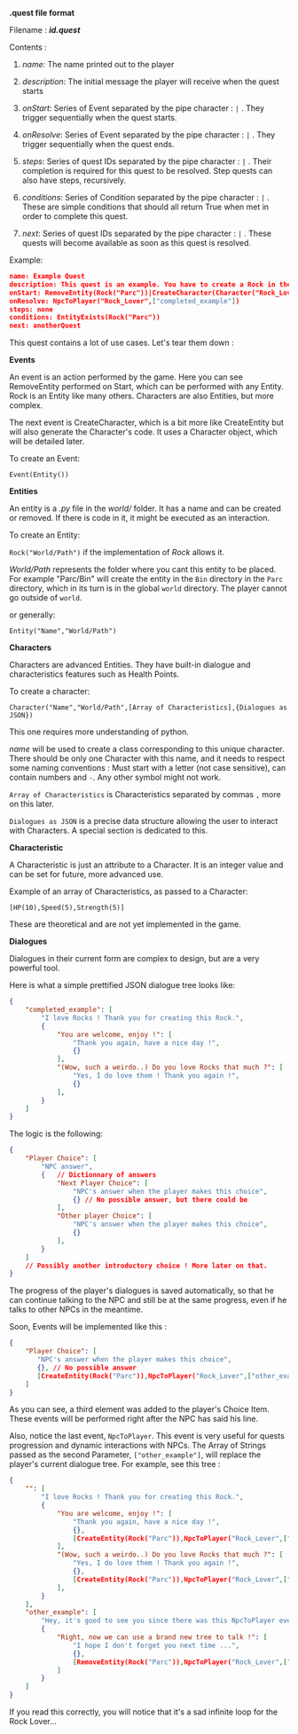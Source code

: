 **.quest file format**

Filename : ***id.quest***

Contents :

1. *name:* The name printed out to the player

2. *description*: The initial message the player will receive when the quest starts
3. *onStart*: Series of Event separated by the pipe character : `|` . They trigger sequentially when the quest starts.
4. *onResolve*: Series of Event separated by the pipe character : `|` . They trigger sequentially when the quest ends.
5. *steps*: Series of quest IDs separated by the pipe character : `|` . Their completion is required for this quest to be resolved. Step quests can also have steps, recursively.
6. *conditions*: Series of Condition separated by the pipe character : `|` . These are simple conditions that should all return True when met in order to complete this quest.
7. *next*: Series of quest IDs separated by the pipe character : `|` . These quests will become available as soon as this quest is resolved.

Example:

```json
name: Example Quest
description: This quest is an example. You have to create a Rock in the Parc to complete it.
onStart: RemoveEntity(Rock("Parc"))|CreateCharacter(Character("Rock_Lover","Parc",[HP(5)],{"completed_example": ["I love Rocks ! Thank you for creating this Rock.", {}]}))
onResolve: NpcToPlayer("Rock_Lover",["completed_example"])
steps: none
conditions: EntityExists(Rock("Parc"))
next: anotherQuest
```

This quest contains a lot of use cases. Let's tear them down :

**Events**

An event is an action performed by the game. Here you can see RemoveEntity performed on Start, which can be performed with any Entity. Rock is an Entity like many others. Characters are also Entities, but more complex.

The next event is CreateCharacter, which is a bit more like CreateEntity but will also generate the Character's code. It uses a Character object, which will be detailed later.

To create an Event:

 `Event(Entity())`

**Entities**

An entity is a *.py* file in the *world/* folder. It has a name and can be created or removed. If there is code in it, it might be executed as an interaction.

To create an Entity:

 `Rock("World/Path")` if the implementation of *Rock* allows it.

*World/Path* represents the folder where you cant this entity to be placed. For example "Parc/Bin" will create the entity in the `Bin` directory in the `Parc` directory, which in its turn is in the global `world` directory. The player cannot go outside of `world`.

or generally:

 `Entity("Name","World/Path")`

**Characters**

Characters are advanced Entities. They have built-in dialogue and characteristics features such as Health Points.

To create a character:

`Character("Name","World/Path",[Array of Characteristics],{Dialogues as JSON})`

This one requires more understanding of python.

*name* will be used to create a class corresponding to this unique character. There should be only one Character with this name, and it needs to respect some naming conventions : Must start with a letter (not case sensitive), can contain numbers and `-`. Any other symbol might not work.

`Array of Characteristics` is Characteristics separated by commas `,` more on this later.

`Dialogues as JSON` is a precise data structure allowing the user to interact with Characters. A special section is dedicated to this.

**Characteristic**

A Characteristic is just an attribute to a Character. It is an integer value and can be set for future, more advanced use.

Example of an array of Characteristics, as passed to a Character:

`[HP(10),Speed(5),Strength(5)]`

These are theoretical and are not yet implemented in the game.

**Dialogues**

Dialogues in their current form are complex to design, but are a very powerful tool.

Here is what a simple prettified JSON dialogue tree looks like:

```json
{
    "completed_example": [
        "I love Rocks ! Thank you for creating this Rock.",
        {
            "You are welcome, enjoy !": [
                "Thank you again, have a nice day !",
                {}
            ],
            "(Wow, such a weirdo..) Do you love Rocks that much ?": [
                "Yes, I do love them ! Thank you again !",
                {}
            ],
        }
    ]
}
```

The logic is the following:

```json
{
    "Player Choice": [
        "NPC answer",
        {	// Dictionnary of answers
            "Next Player Choice": [
                "NPC's answer when the player makes this choice",
                {} // No possible answer, but there could be
            ],
            "Other player Choice": [
                "NPC's answer when the player makes this choice",
                {}
            ],
        }
    ]
    // Possibly another introductory choice ! More later on that.
}
```

The progress of the player's dialogues is saved automatically, so that he can continue talking to the NPC and still be at the same progress, even if he talks to other NPCs in the meantime.

Soon, Events will be implemented like this :

```json
{
	"Player Choice": [
       "NPC's answer when the player makes this choice",
       {}, // No possible answer
       [CreateEntity(Rock("Parc")),NpcToPlayer("Rock_Lover",["other_example"])]
  	]
}
```

As you can see, a third element was added to the player's Choice Item. These events will be performed right after the NPC has said his line.

Also, notice the last event, `NpcToPlayer`. This event is very useful for quests progression and dynamic interactions with NPCs. The Array of Strings passed as the second Parameter, `["other_example"]`, will replace the player's current dialogue tree. For example, see this tree : 

```json
{
    "": [
        "I love Rocks ! Thank you for creating this Rock.",
        {
            "You are welcome, enjoy !": [
                "Thank you again, have a nice day !",
                {},
                [CreateEntity(Rock("Parc")),NpcToPlayer("Rock_Lover",["other_example"])]
            ],
            "(Wow, such a weirdo..) Do you love Rocks that much ?": [
                "Yes, I do love them ! Thank you again !",
                {},
                [CreateEntity(Rock("Parc")),NpcToPlayer("Rock_Lover",["other_example"])]
            ],
        }
    ],
    "other_example": [
        "Hey, it's good to see you since there was this NpcToPlayer event !",
        {
            "Right, now we can use a brand new tree to talk !": [
                "I hope I don't forget you next time ...",
                {},
                [RemoveEntity(Rock("Parc")),NpcToPlayer("Rock_Lover",["completed_example"])]
            ]
        }
    ]
}
```

If you read this correctly, you will notice that it's a sad infinite loop for the Rock Lover...